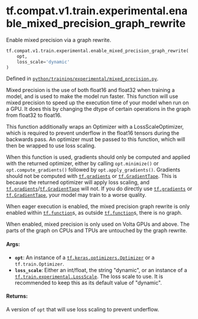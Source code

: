 <div itemscope itemtype="http://developers.google.com/ReferenceObject">
<meta itemprop="name" content="tf.compat.v1.train.experimental.enable_mixed_precision_graph_rewrite" />
<meta itemprop="path" content="Stable" />
</div>

# tf.compat.v1.train.experimental.enable_mixed_precision_graph_rewrite

Enable mixed precision via a graph rewrite.

``` python
tf.compat.v1.train.experimental.enable_mixed_precision_graph_rewrite(
    opt,
    loss_scale='dynamic'
)
```



Defined in [`python/training/experimental/mixed_precision.py`](/code/stable/tensorflow/python/training/experimental/mixed_precision.py).

<!-- Placeholder for "Used in" -->

Mixed precision is the use of both float16 and float32 when training a model,
and is used to make the model run faster. This function will use mixed
precision to speed up the execution time of your model when run on a GPU. It
does this by changing the dtype of certain operations in the graph from
float32 to float16.

This function additionally wraps an Optimizer with a LossScaleOptimizer, which
is required to prevent underflow in the float16 tensors during the backwards
pass. An optimizer must be passed to this function, which will then be wrapped
to use loss scaling.

When this function is used, gradients should only be computed and applied with
the returned optimizer, either by calling `opt.minimize()` or
`opt.compute_gradients()` followed by `opt.apply_gradients()`. Gradients
should not be computed with <a href="../../../../../tf/gradients.md"><code>tf.gradients</code></a> or <a href="../../../../../tf/GradientTape.md"><code>tf.GradientTape</code></a>. This is
because the returned optimizer will apply loss scaling, and
<a href="../../../../../tf/gradients.md"><code>tf.gradients</code></a>/<a href="../../../../../tf/GradientTape.md"><code>tf.GradientTape</code></a> will not. If you do directly use
<a href="../../../../../tf/gradients.md"><code>tf.gradients</code></a> or <a href="../../../../../tf/GradientTape.md"><code>tf.GradientTape</code></a>, your model may train to a worse quality.

When eager execution is enabled, the mixed precision graph rewrite is only
enabled within <a href="../../../../../tf/function.md"><code>tf.function</code></a>s, as outside <a href="../../../../../tf/function.md"><code>tf.function</code></a>s, there is no graph.

When enabled, mixed precision is only used on Volta GPUs and above. The parts
of the graph on CPUs and TPUs are untouched by the graph rewrite.

#### Args:


* <b>`opt`</b>: An instance of a <a href="../../../../../tf/keras/optimizers/Optimizer.md"><code>tf.keras.optimizers.Optimizer</code></a> or a
  `tf.train.Optimizer`.
* <b>`loss_scale`</b>: Either an int/float, the string "dynamic", or an instance of a
  <a href="../../../../../tf/train/experimental/LossScale.md"><code>tf.train.experimental.LossScale</code></a>. The loss scale to use. It is
  recommended to keep this as its default value of "dynamic".


#### Returns:

A version of `opt` that will use loss scaling to prevent underflow.

